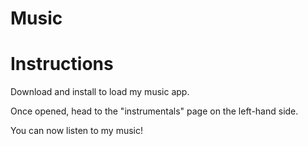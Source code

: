 # Music

# Instructions

Download and install to load my music app. 

Once opened, head to the "instrumentals" page on the left-hand side.

You can now listen to my music!
